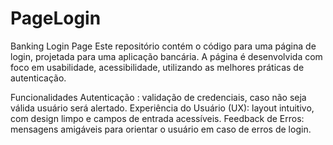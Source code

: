 # PageLogin
Banking Login Page
Este repositório contém o código para uma página de login, projetada para uma aplicação bancária. A página é desenvolvida com foco em usabilidade, acessibilidade, utilizando as melhores práticas de autenticação.

Funcionalidades
Autenticação : validação de credenciais, caso não seja válida usuário será alertado.
Experiência do Usuário (UX): layout intuitivo, com design limpo e campos de entrada acessíveis.
Feedback de Erros: mensagens amigáveis para orientar o usuário em caso de erros de login.

